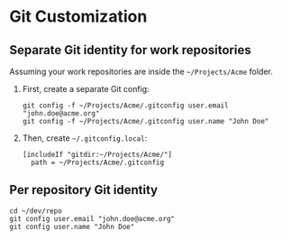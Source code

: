 # Git Customization

## Separate Git identity for work repositories

Assuming your work repositories are inside the `~/Projects/Acme` folder.

1. First, create a separate Git config:

    ```
    git config -f ~/Projects/Acme/.gitconfig user.email "john.doe@acme.org"
    git config -f ~/Projects/Acme/.gitconfig user.name "John Doe"

1. Then, create `~/.gitconfig.local`:

    ```
    [includeIf "gitdir:~/Projects/Acme/"]
      path = ~/Projects/Acme/.gitconfig
    ```

## Per repository Git identity

```
cd ~/dev/repo
git config user.email "john.doe@acme.org"
git config user.name "John Doe"
```
